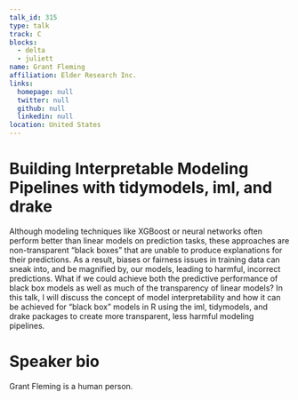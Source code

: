 ```yaml
---
talk_id: 315
type: talk
track: C
blocks:
  - delta
  - juliett
name: Grant Fleming
affiliation: Elder Research Inc.
links:
  homepage: null
  twitter: null
  github: null
  linkedin: null
location: United States
---
```


# Building Interpretable Modeling Pipelines with tidymodels, iml, and drake

Although modeling techniques like XGBoost or neural networks often perform better than linear models on prediction tasks, these approaches are non-transparent “black boxes” that are unable to produce explanations for their  predictions. As a result, biases or fairness issues in training data can sneak into, and be magnified by, our models, leading to harmful, incorrect predictions. What if we could achieve both the predictive performance of black box models as well as much of the transparency of linear models? In this talk, I will discuss the concept of model interpretability and how it can be achieved for “black box” models in R using the iml, tidymodels, and drake packages to create more transparent, less harmful modeling pipelines.

# Speaker bio

Grant Fleming is a human person.
